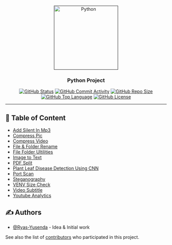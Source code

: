 <p align="center">
<a href="" rel="noopener">
<img width = 200px height = 200px src="https://raw.githubusercontent.com/gilbarbara/logos/refs/heads/main/logos/python.svg" alt="Python"> </a>
</p>
<h3 align="center"> Python Project </h3>

<div align="center">

[![GitHub Status](https://img.shields.io/badge/status-active-success.svg)]()
[![GitHub Commit Activity](https://img.shields.io/github/commit-activity/m/Ryas-Yusenda/Python)](https://github.com/Ryas-Yusenda/Python/commits/master)
[![GitHub Repo Size](https://img.shields.io/github/repo-size/Ryas-Yusenda/Python)]()
[![GitHub Top Language](https://img.shields.io/github/languages/top/Ryas-Yusenda/Python?color=red)]()
[![GitHub License](https://img.shields.io/badge/license-MIT-blue.svg)]()

</div>

---

## 📝 Table of Content

- [Add Silent In Mp3](Add%20Silent%20In%20Mp3/README.md)
- [Compress Pic](Compress%20Pic/README.md)
- [Compress Video](Compress%20Video/README.md)
- [File & Folder Rename](File%20Folder%20Rename/README.md)
- [File Folder Ultilities](File%20Folder%20Ultilities/README.md)
- [Image to Text](Image%20to%20Text/README.md)
- [PDF Split](Pdf%20Split/README.md)
- [Plant Leaf Disease Detection Using CNN](Plant%20Leaf%20Disease%20Detection%20Using%20CNN/README.md)
- [Port Scan](Port%20Scan/README.md)
- [Steganography](Steganography/README.md)
- [VENV Size Check](VENV%20Size%20Check/README.md)
- [Video Subtitle](Video%20Subtitle/README.md)
- [Youtube Analytics](Youtube%20Analytics/README.md)

## ✍️ Authors <a name="authors"></a>

- [@Ryas-Yusenda](https://github.com/Ryas-Yusenda) - Idea & Initial work

See also the list of [contributors](https://github.com/Ryas-Yusenda/Python/contributors)
who participated in this project.
